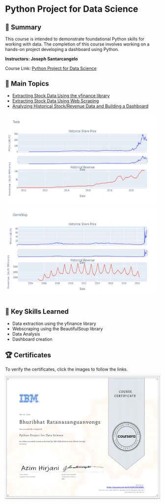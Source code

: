 # Python Project for Data Science

## 📄 Summary 
This course is intended to demonstrate foundational Python skills for working with data. The completion of this course involves working on a hands-on project developing a dashboard using Python.

**Instructors: Joseph Santarcangelo**

Course Link: [Python Project for Data Science](https://www.coursera.org/learn/python-project-for-data-science)

## 📑 Main Topics 
- [Extracting Stock Data Using the yfinance library](https://github.com/Bhuribhat/IBM-Data-Science/blob/main/5.%20Python%20Project%20for%20Data%20Science/Extracting_Stock_Data_Library.ipynb)
- [Extracting Stock Data Using Web Scraping](https://github.com/Bhuribhat/IBM-Data-Science/blob/main/5.%20Python%20Project%20for%20Data%20Science/Extracing_Stock_Data_Webscraping.ipynb)
- [Analyzing Historical Stock/Revenue Data and Building a Dashboard](https://github.com/Bhuribhat/IBM-Data-Science/blob/main/5.%20Python%20Project%20for%20Data%20Science/Final%20Assignment.ipynb)

<p align="middle">
  <img src="./Images/plot1.png" height="300">
  <img src="./Images/plot2.png" height="300">
</p>

## 🔑 Key Skills Learned 
- Data extraction using the yfinance library
- Webscraping using the BeautifulSoup library
- Data Analysis
- Dashboard creation

## 🏆 Certificates 
To verify the certificates, click the images to follow the links.

<p align="middle">
  <a href="https://coursera.org/share/2189dc8f5d66d4f059ed4a8513d9aee9"><img src="./Images/Certificate.png" height="400"></a>
</p>
